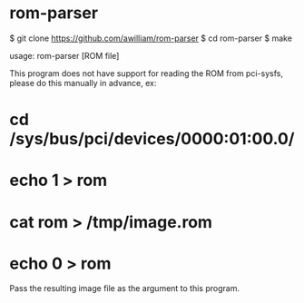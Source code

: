 rom-parser
==========

$ git clone https://github.com/awilliam/rom-parser
$ cd rom-parser
$ make

usage: rom-parser [ROM file]

This program does not have support for reading the ROM from pci-sysfs, please do this manually in advance, ex:

# cd /sys/bus/pci/devices/0000:01:00.0/
# echo 1 > rom
# cat rom > /tmp/image.rom
# echo 0 > rom

Pass the resulting image file as the argument to this program.
